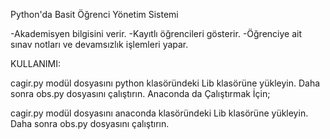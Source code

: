 Python'da Basit Öğrenci Yönetim Sistemi

-Akademisyen bilgisini verir.
-Kayıtlı öğrencileri gösterir.
-Öğrenciye ait sınav notları ve devamsızlık işlemleri yapar.


KULLANIMI:

cagir.py modül dosyasını python klasöründeki Lib klasörüne yükleyin. Daha sonra obs.py dosyasını çalıştırın.
Anaconda da Çalıştırmak İçin;

cagir.py modül dosyasını anaconda klasöründeki Lib klasörüne yükleyin. Daha sonra obs.py dosyasını çalıştırın.